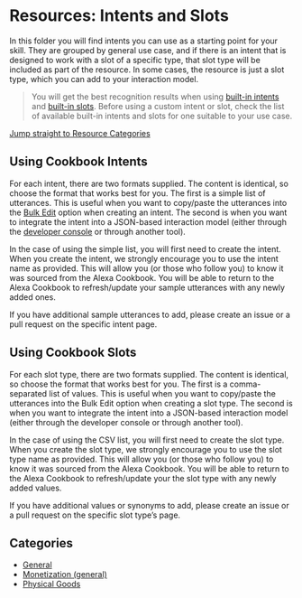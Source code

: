 # Resources: Intents and Slots
In this folder you will find intents you can use as a starting point for your skill.  They are grouped by general use case, and if there is an intent that is designed to work with a slot of a specific type, that slot type will be included as part of the resource. In some cases, the resource is just a slot type, which you can add to your interaction model.

> You will get the best recognition results when using [built-in intents](https://developer.amazon.com/docs/custom-skills/built-in-intent-library.html) and [built-in slots](https://developer.amazon.com/docs/custom-skills/slot-type-reference.html#list-types). Before using a custom intent or slot, check the list of available built-in intents and slots for one suitable to your use case.

[Jump straight to Resource Categories](#categories)

## Using Cookbook Intents
For each intent, there are two formats supplied.  The content is identical, so choose the format that works best for you.  The first is a simple list of utterances.  This is useful when you want to copy/paste the utterances into the [Bulk Edit](https://developer.amazon.com/docs/custom-skills/create-intents-utterances-and-slots.html#edit-or-upload-sample-utterances-in-bulk) option when creating an intent.  The second is when you want to integrate the intent into a JSON-based interaction model (either through the [developer console](https://developer.amazon.com/docs/custom-skills/create-intents-utterances-and-slots.html#json-for-intents-and-utterances-interaction-model-schema) or through another tool).

In the case of using the simple list, you will first need to create the intent.  When you create the intent, we strongly encourage you to use the intent name as provided.  This will allow you (or those who follow you) to know it was sourced from the Alexa Cookbook.  You will be able to return to the Alexa Cookbook to refresh/update your sample utterances with any newly added ones.

If you have additional sample utterances to add, please create an issue or a pull request on the specific intent page.

## Using Cookbook Slots
For each slot type, there are two formats supplied.  The content is identical, so choose the format that works best for you.  The first is a comma-separated list of values.  This is useful when you want to copy/paste the utterances into the Bulk Edit option when creating a slot type.  The second is when you want to integrate the intent into a JSON-based interaction model (either through the developer console or through another tool).

In the case of using the CSV list, you will first need to create the slot type.  When you create the slot type, we strongly encourage you to use the slot type name as provided.  This will allow you (or those who follow you) to know it was sourced from the Alexa Cookbook.  You will be able to return to the Alexa Cookbook to refresh/update your the slot type with any newly added values.

If you have additional values or synonyms to add, please create an issue or a pull request on the specific slot type’s page.

## Categories
- [General](./general)
- [Monetization (general)](./monetization)
- [Physical Goods](./physical-goods)

